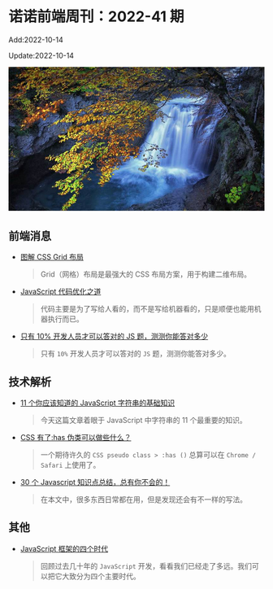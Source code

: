 <!--
 * @Description:
 * @Author: wangfuyuan
 * @Email: zoeblow@gmail.com
 * @Date: 2022-06-12 14:41:06
 * @LastEditors: wangfuyuan
 * @LastEditTime: 2022-10-14 15:46:55
 * @FilePath: \nuofe-weekly1\2022\weekly-41.md
-->

# 诺诺前端周刊：2022-41 期

Add:2022-10-14

Update:2022-10-14

![202241](../images/2022/202241.jpg)

## 前端消息

- [图解 CSS Grid 布局](https://mp.weixin.qq.com/s/dQvrijZxOMJjzwuUZGbQGw)

  > Grid（网格）布局是最强大的 CSS 布局方案，用于构建二维布局。

- [JavaScript 代码优化之道](https://juejin.cn/post/7131211363493347335)

  > 代码主要是为了写给人看的，而不是写给机器看的，只是顺便也能用机器执行而已。

- [只有 10% 开发人员才可以答对的 JS 题，测测你能答对多少](https://mp.weixin.qq.com/s/5cWACPyOAG20al_HIAx5iw)

  > 只有 `10%` 开发人员才可以答对的 `JS` 题，测测你能答对多少。

## 技术解析

- [11 个你应该知道的 JavaScript 字符串的基础知识](https://mp.weixin.qq.com/s/C7KSpss-6nj-Qcmfi8z3Lg)

  > 今天这篇文章着眼于 JavaScript 中字符串的 11 个最重要的知识。

- [CSS 有了:has 伪类可以做些什么？](https://mp.weixin.qq.com/s/OOUG_XA-YFByqTcWJurJxg)

  > 一个期待许久的 `CSS pseudo class > :has ()` 总算可以在 `Chrome / Safari` 上使用了。

- [30 个 Javascript 知识点总结，总有你不会的！](https://mp.weixin.qq.com/s/_UTPeZiLQIeFpTycMQXz2g)

  > 在本文中，很多东西日常都在用，但是发现还会有不一样的写法。

## 其他

- [JavaScript 框架的四个时代](https://mp.weixin.qq.com/s/KVN0M05Zi4LkM1FrcPEyhg)

  > 回顾过去几十年的 `JavaScript` 开发，看看我们已经走了多远。我们可以把它大致分为四个主要时代。
